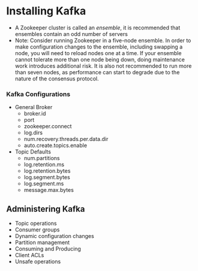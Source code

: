 # Installing Kafka

- A Zookeeper cluster is called an *ensemble*, it is recommended that ensembles contain an odd number of servers
- Note: Consider running Zookeeper in a five-node ensemble. In order to make configuration changes to the ensemble, including swapping a node, you will need to reload nodes one at a time. If your ensemble cannot tolerate more than one node being down, doing maintenance work introduces additional risk. It is also not recommended to run more than seven nodes, as performance can start to degrade due to the nature of the consensus protocol.

### Kafka Configurations

- General Broker
	- broker.id
	- port
	- zookeeper.connect
	- log.dirs
	- num.recovery.threads.per.data.dir
	- auto.create.topics.enable
- Topic Defaults
	- num.partitions
	- log.retention.ms
	- log.retention.bytes
	- log.segment.bytes
	- log.segment.ms
	- message.max.bytes

## Administering Kafka

- Topic operations
- Consumer groups
- Dynamic configuration changes
- Partition management
- Consuming and Producing
- Client ACLs
- Unsafe operations
